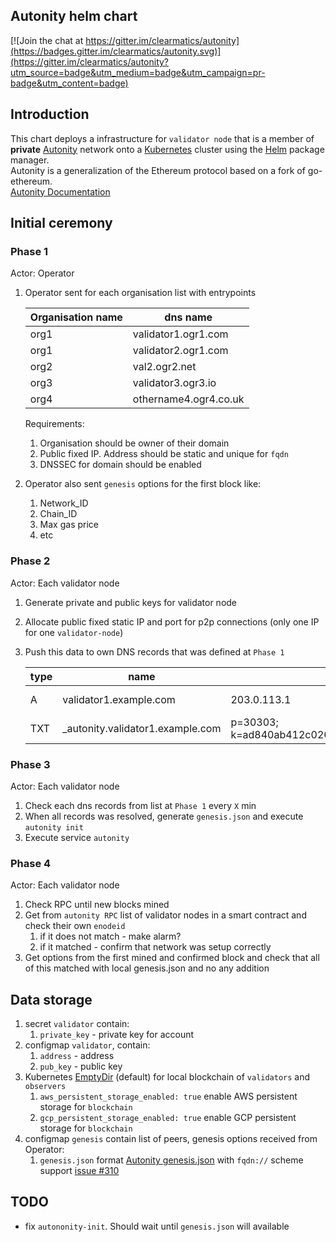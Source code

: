 ## Autonity helm chart

[![Join the chat at https://gitter.im/clearmatics/autonity](https://badges.gitter.im/clearmatics/autonity.svg)](https://gitter.im/clearmatics/autonity?utm_source=badge&utm_medium=badge&utm_campaign=pr-badge&utm_content=badge)


## Introduction

This chart deploys a infrastructure for `validator node` that is a member of  **private** [Autonity](https://www.autonity.io/) network onto a [Kubernetes](http://kubernetes.io) 
cluster using the [Helm](https://helm.sh) package manager.   
Autonity is a generalization of the Ethereum protocol based on a fork of go-ethereum.   
[Autonity Documentation](https://docs.autonity.io)

## Initial ceremony
### Phase 1
Actor: Operator
1. Operator sent for each organisation list with entrypoints

    | Organisation name | dns name |
    |-------------------|----------|
    | org1  | validator1.ogr1.com   |
    | org1  | validator2.ogr1.com   |
    | org2  | val2.ogr2.net   |
    | org3  | validator3.ogr3.io    |
    | org4  | othername4.ogr4.co.uk |
    
    Requirements:
    1. Organisation should be owner of their domain
    1. Public fixed IP. Address should be static and unique for `fqdn`
    1. DNSSEC for domain should be enabled
1. Operator also sent `genesis` options for the first block like:
    1. Network_ID
    1. Chain_ID
    1. Max gas price
    1. etc

### Phase 2
Actor: Each validator node
1. Generate  private and public keys for validator node
1. Allocate public fixed static IP and port for p2p connections (only one IP for one `validator-node`)
1. Push this data to own DNS records that was defined at `Phase 1`

    | type | name | value | TTL |
    |------|-------------------|-------------|---|
    | A    | validator1.example.com      | 203.0.113.1 | 1 min |
    | TXT  | _autonity.validator1.example.com  |p=30303\; k=ad840ab412c026b098291f5ab56f923214469c61d4a8be41334c9a00e2dc84a8ff9a5035b3683184ea79902436454a7a00e966de45ff46dbd118e426edd4b2d0| 1 min |

### Phase 3
Actor: Each validator node
1. Check each dns records from list at `Phase 1` every `X` min
1. When all records was resolved, generate `genesis.json` and execute `autonity init`
1. Execute service `autonity`

### Phase 4
Actor: Each validator node
1. Check RPC until new blocks mined
1. Get from `autonity RPC` list of validator nodes in a smart contract and check their own `enodeid`
    1. if it does not match - make alarm?
    1. if it matched - confirm that network was setup correctly
1. Get options from the first mined and confirmed block and check that all of this matched with local genesis.json and no any addition 

## Data storage

1. secret `validator` contain:
   1. `private_key` - private key for account
1. configmap `validator`, contain:
   1. `address` - address
   1. `pub_key` - public key
1. Kubernetes [EmptyDir](https://kubernetes.io/docs/concepts/storage/volumes/#emptydir) (default) for local blockchain 
of `validators` and `observers`    
   1. `aws_persistent_storage_enabled: true` enable AWS persistent storage for `blockchain`
   1. `gcp_persistent_storage_enabled: true` enable GCP persistent storage for `blockchain`
1. configmap `genesis` contain list of peers, genesis options received from Operator:
   1. `genesis.json`  format [Autonity genesis.json](https://github.com/clearmatics/autonity/wiki/Genesis-File-Configuration) 
   with `fqdn://` scheme support [issue #310](https://github.com/clearmatics/autonity/issues/310) 

## TODO 
* fix `autononity-init`. Should wait until `genesis.json` will available 